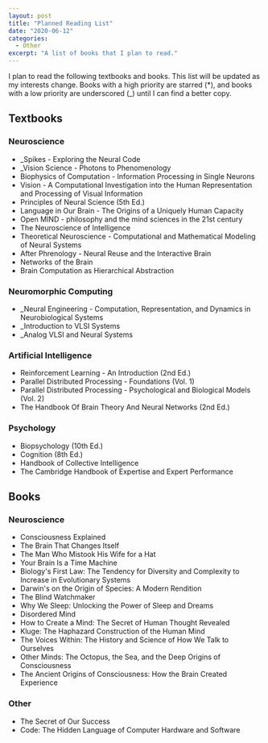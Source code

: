 ```yaml
---
layout: post
title: "Planned Reading List"
date: "2020-06-12"
categories:
  - Other
excerpt: "A list of books that I plan to read."
---
```


I plan to read the following textbooks and books. This list will be updated as my interests change. Books with a high priority are starred (*), and books with a low priority are underscored (_) until I can find a better copy.

## Textbooks

### Neuroscience

- _Spikes - Exploring the Neural Code
- _Vision Science - Photons to Phenomenology
- Biophysics of Computation - Information Processing in Single Neurons
- Vision - A Computational Investigation into the Human Representation and Processing of Visual Information
- Principles of Neural Science (5th Ed.)
- Language in Our Brain - The Origins of a Uniquely Human Capacity
- Open MIND - philosophy and the mind sciences in the 21st century
- The Neuroscience of Intelligence
- Theoretical Neuroscience - Computational and Mathematical Modeling of Neural Systems
- After Phrenology - Neural Reuse and the Interactive Brain
- Networks of the Brain
- Brain Computation as Hierarchical Abstraction

### Neuromorphic Computing

- _Neural Engineering - Computation, Representation, and Dynamics in Neurobiological Systems
- _Introduction to VLSI Systems
- _Analog VLSI and Neural Systems

### Artificial Intelligence

- Reinforcement Learning - An Introduction (2nd Ed.)
- Parallel Distributed Processing - Foundations (Vol. 1)
- Parallel Distributed Processing - Psychological and Biological Models (Vol. 2)
- The Handbook Of Brain Theory And Neural Networks (2nd Ed.)

### Psychology

- Biopsychology (10th Ed.)
- Cognition (8th Ed.)
- Handbook of Collective Intelligence
- The Cambridge Handbook of Expertise and Expert Performance

## Books

### Neuroscience

- Consciousness Explained
- The Brain That Changes Itself
- The Man Who Mistook His Wife for a Hat
- Your Brain Is a Time Machine
- Biology's First Law: The Tendency for Diversity and Complexity to Increase in Evolutionary Systems
- Darwin's on the Origin of Species: A Modern Rendition
- The Blind Watchmaker
- Why We Sleep: Unlocking the Power of Sleep and Dreams
- Disordered Mind
- How to Create a Mind: The Secret of Human Thought Revealed
- Kluge: The Haphazard Construction of the Human Mind
- The Voices Within: The History and Science of How We Talk to Ourselves
- Other Minds: The Octopus, the Sea, and the Deep Origins of Consciousness
- The Ancient Origins of Consciousness: How the Brain Created Experience

### Other

- The Secret of Our Success
- Code: The Hidden Language of Computer Hardware and Software
